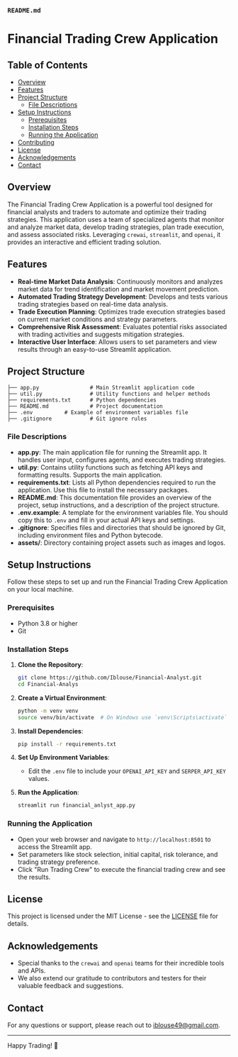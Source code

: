 ### `README.md`


# Financial Trading Crew Application

## Table of Contents
- [Overview](#overview)
- [Features](#features)
- [Project Structure](#project-structure)
  - [File Descriptions](#file-descriptions)
- [Setup Instructions](#setup-instructions)
  - [Prerequisites](#prerequisites)
  - [Installation Steps](#installation-steps)
  - [Running the Application](#running-the-application)
- [Contributing](#contributing)
- [License](#license)
- [Acknowledgements](#acknowledgements)
- [Contact](#contact)

## Overview

The Financial Trading Crew Application is a powerful tool designed for financial analysts and traders to automate and optimize their trading strategies. This application uses a team of specialized agents that monitor and analyze market data, develop trading strategies, plan trade execution, and assess associated risks. Leveraging `crewai`, `streamlit`, and `openai`, it provides an interactive and efficient trading solution.

## Features

- **Real-time Market Data Analysis**: Continuously monitors and analyzes market data for trend identification and market movement prediction.
- **Automated Trading Strategy Development**: Develops and tests various trading strategies based on real-time data analysis.
- **Trade Execution Planning**: Optimizes trade execution strategies based on current market conditions and strategy parameters.
- **Comprehensive Risk Assessment**: Evaluates potential risks associated with trading activities and suggests mitigation strategies.
- **Interactive User Interface**: Allows users to set parameters and view results through an easy-to-use Streamlit application.

## Project Structure


```plaintext
├── app.py                # Main Streamlit application code
├── util.py               # Utility functions and helper methods
├── requirements.txt      # Python dependencies
├── README.md             # Project documentation
├── .env          # Example of environment variables file
├── .gitignore            # Git ignore rules

```

### File Descriptions

- **app.py**: The main application file for running the Streamlit app. It handles user input, configures agents, and executes trading strategies.
- **util.py**: Contains utility functions such as fetching API keys and formatting results. Supports the main application.
- **requirements.txt**: Lists all Python dependencies required to run the application. Use this file to install the necessary packages.
- **README.md**: This documentation file provides an overview of the project, setup instructions, and a description of the project structure.
- **.env.example**: A template for the environment variables file. You should copy this to `.env` and fill in your actual API keys and settings.
- **.gitignore**: Specifies files and directories that should be ignored by Git, including environment files and Python bytecode.
- **assets/**: Directory containing project assets such as images and logos.

## Setup Instructions

Follow these steps to set up and run the Financial Trading Crew Application on your local machine.

### Prerequisites

- Python 3.8 or higher
- Git

### Installation Steps

1. **Clone the Repository**:
    ```bash
    git clone https://github.com/Iblouse/Financial-Analyst.git
    cd Financial-Analys
    ```

2. **Create a Virtual Environment**:
    ```bash
    python -m venv venv
    source venv/bin/activate  # On Windows use `venv\Scripts\activate`
    ```

3. **Install Dependencies**:
    ```bash
    pip install -r requirements.txt
    ```

4. **Set Up Environment Variables**:
   
    - Edit the `.env` file to include your `OPENAI_API_KEY` and `SERPER_API_KEY` values.

5. **Run the Application**:
    ```bash
    streamlit run financial_anlyst_app.py
    ```

### Running the Application

- Open your web browser and navigate to `http://localhost:8501` to access the Streamlit app.
- Set parameters like stock selection, initial capital, risk tolerance, and trading strategy preference.
- Click "Run Trading Crew" to execute the financial trading crew and see the results.


## License

This project is licensed under the MIT License - see the [LICENSE](LICENSE) file for details.

## Acknowledgements

- Special thanks to the `crewai` and `openai` teams for their incredible tools and APIs.
- We also extend our gratitude to contributors and testers for their valuable feedback and suggestions.

## Contact

For any questions or support, please reach out to [iblouse49@gmail.com](mailto:yourname@example.com).

---

Happy Trading! 🚀
